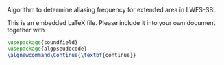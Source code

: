 
Algorithm to determine aliasing frequency for extended area in LWFS-SBL

This is an embedded LaTeX file. Please include it into your own document together with
```LaTeX
\usepackage{soundfield}
\usepackage{algpseudocode}
\algnewcommand\Continue{\textbf{continue}}
```
